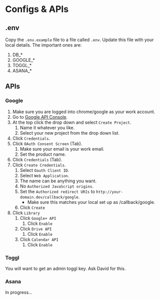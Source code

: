 # Configs & APIs

## .env
Copy the `.env.example` file to a file called `.env`.  Update this file with your local details.  The important ones are:

1. DB_*
1. GOOGLE_*
1. TOGGL_*
1. ASANA_*

## APIs
### Google
1. Make sure you are logged into chrome/google as your work account.
1. Go to [Google API Console](https://console.developers.google.com/apis/).
1. At the top click the drop down and select `Create Project`.  
    1. Name it whatever you like.
    1. Select your new project from the drop down list.
1. Click `Credentials`.
1. Click `OAuth Consent Screen` (Tab).
    1. Make sure your email is your work email.
    1. Set the product name.
1. Click `Credentials` (Tab).
1. Click `Create Credentials`.
    1. Select `Oauth Client ID`.
    1. Select `Web Application`.
    1. The name can be anything you want.
    1. No `Authorized JavaScript origins`.
    1. Set the `Authorized redirect URIs` to `http://your-domain.dev/callback/google`.
        * Make sure this matches your local set up as <your site>/callback/google.
    1. Click `Create`
1. Click `Library`
    1. Click `Google+ API`
        1. Click `Enable`
    1. Click `Drive API`
        1. Click `Enable`
    1. Click `Calendar API`
        1. Click `Enable`
        
### Toggl
You will want to get an admin toggl key.  Ask David for this.

### Asana
In progress...
